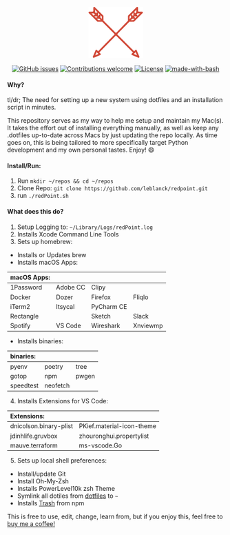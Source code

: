 
<p align="center"><img width=25% src="https://raw.githubusercontent.com/leblanck/leblanck.github.io/master/img/arrow.png"></p>

<div align="center">

<a href="">![GitHub issues](https://img.shields.io/github/issues-raw/leblanck/redpoint.svg)</a>
<a href="">![Contributions welcome](https://img.shields.io/badge/contributions-welcome-orange.svg)</a>
<a href="">![License](https://img.shields.io/badge/license-MIT-blue.svg)</a>
<a href="">![made-with-bash](https://img.shields.io/badge/Made%20with-Bash-1f425f.svg)</a>

</div>

#### Why?
tl/dr; The need for setting up a new system using dotfiles and an installation script in minutes.

This repository serves as my way to help me setup and maintain my Mac(s). It takes the effort out of installing everything manually, as well as keep any .dotfiles up-to-date across Macs by just updating the repo locally. As time goes on, this is being tailored to more specifically target Python development and my own personal tastes. Enjoy! 😄

#### Install/Run:
1. Run `mkdir ~/repos && cd ~/repos`
2. Clone Repo: `git clone https://github.com/leblanck/redpoint.git`
3. run `./redPoint.sh`
           
#### What does this do?
1. Setup Logging to: `~/Library/Logs/redPoint.log`
2. Installs Xcode Command Line Tools
3. Sets up homebrew:
 * Installs or Updates brew
 * Installs macOS Apps:
 
| macOS Apps:              |                   |                   |                 |
| :----------------------- | :-------------    | :-----------------| :---------------|
| 1Password                | Adobe CC          | Clipy             |                 |
| Docker                   | Dozer             | Firefox           | Fliqlo          |
| iTerm2                   | Itsycal           | PyCharm CE        |                 | 
| Rectangle                |                   | Sketch            | Slack           | 
| Spotify                  | VS Code           | Wireshark         | Xnviewmp        |
 
 * Installs binaries:
 
| binaries:         |          |        |       
| :---------------- | :------- |:-------|
| pyenv             | poetry   | tree   |
| gotop             | npm      | pwgen  |
| speedtest         | neofetch |        |


4. Installs Extensions for VS Code:

| Extensions:               |                           |
| :------------------------ | :-------------------------|
| dnicolson.binary-plist    | PKief.material-icon-theme |
| jdinhlife.gruvbox         | zhouronghui.propertylist  |
| mauve.terraform           | ms-vscode.Go              |

5. Sets up local shell preferences:
  * Install/update Git
  * Install Oh-My-Zsh
  * Installs PowerLevel10k zsh Theme
  * Symlink all dotiles from [dotfiles](https://github.com/leblanck/dotfiles) to `~`
  * Installs [Trash](https://github.com/sindresorhus/trash) from npm

This is free to use, edit, change, learn from, but if you enjoy this, feel free to [buy me a coffee!](https://www.buymeacoffee.com/kyleblanc)
